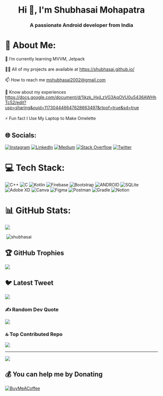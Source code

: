 <h1 align="center">Hi 👋, I'm Shubhasai Mohapatra</h1>
<h3 align="center">A passionate Android developer from India</h3>

# 💫 About Me:
🌱 I’m currently learning MVVM, Jetpack<br><br>👨‍💻 All of my projects are available at https://shubhasai.github.io/<br><br>📫 How to reach me mshubhasai2002@gmail.com<br><br>📄 Know about my experiences https://docs.google.com/document/d/1ikzk_HxjLzVG3AqOVU0u5436AWHhTc52/edit?usp=sharing&ouid=117304446647628663497&rtpof=true&sd=true<br><br>⚡ Fun fact I Use My Laptop to Make Omelette


## 🌐 Socials:
[![Instagram](https://img.shields.io/badge/Instagram-%23E4405F.svg?logo=Instagram&logoColor=white)](https://instagram.com/m_shubhasai) [![LinkedIn](https://img.shields.io/badge/LinkedIn-%230077B5.svg?logo=linkedin&logoColor=white)](https://linkedin.com/in/shubhasai-mohapatra) [![Medium](https://img.shields.io/badge/Medium-12100E?logo=medium&logoColor=white)](https://medium.com/@@mshubhasai2002) [![Stack Overflow](https://img.shields.io/badge/-Stackoverflow-FE7A16?logo=stack-overflow&logoColor=white)](https://stackoverflow.com/users/shubhasai-mohapatra) [![Twitter](https://img.shields.io/badge/Twitter-%231DA1F2.svg?logo=Twitter&logoColor=white)](https://twitter.com/m_shubhasai) 

# 💻 Tech Stack:
![C++](https://img.shields.io/badge/c++-%2300599C.svg?style=for-the-badge&logo=c%2B%2B&logoColor=white) ![C](https://img.shields.io/badge/c-%2300599C.svg?style=for-the-badge&logo=c&logoColor=white) ![Kotlin](https://img.shields.io/badge/kotlin-%230095D5.svg?style=for-the-badge&logo=kotlin&logoColor=white) ![Firebase](https://img.shields.io/badge/firebase-%23039BE5.svg?style=for-the-badge&logo=firebase) ![Bootstrap](https://img.shields.io/badge/bootstrap-%23563D7C.svg?style=for-the-badge&logo=bootstrap&logoColor=white) ![ANDROID](https://img.shields.io/badge/android-%2320232a.svg?style=for-the-badge&logo=android&logoColor=%a4c639) ![SQLite](https://img.shields.io/badge/sqlite-%2307405e.svg?style=for-the-badge&logo=sqlite&logoColor=white) ![Adobe XD](https://img.shields.io/badge/Adobe%20XD-470137?style=for-the-badge&logo=Adobe%20XD&logoColor=#FF61F6) ![Canva](https://img.shields.io/badge/Canva-%2300C4CC.svg?style=for-the-badge&logo=Canva&logoColor=white) 	![Figma](https://img.shields.io/badge/figma-%23F24E1E.svg?style=for-the-badge&logo=figma&logoColor=white) ![Postman](https://img.shields.io/badge/Postman-FF6C37?style=for-the-badge&logo=postman&logoColor=white) ![Gradle](https://img.shields.io/badge/Gradle-02303A.svg?style=for-the-badge&logo=Gradle&logoColor=white) ![Notion](https://img.shields.io/badge/Notion-%23000000.svg?style=for-the-badge&logo=notion&logoColor=white)
# 📊 GitHub Stats:
![](https://github-readme-streak-stats.herokuapp.com/?user=shubhasai&theme=dark&hide_border=false)<br/>

<p>&nbsp;<img align="center" src="https://github-readme-stats.vercel.app/api?username=shubhasai&show_icons=true&locale=en" alt="shubhasai" /></p>

## 🏆 GitHub Trophies
![](https://github-profile-trophy.vercel.app/?username=shubhasai&theme=radical&no-frame=false&no-bg=true&margin-w=4)

## 🐦 Latest Tweet
[![](https://gtce.itsvg.in/api?username=m_shubhasai)](https://github.com/VishwaGauravIn/github-twitter-card-embed)

### ✍️ Random Dev Quote
![](https://quotes-github-readme.vercel.app/api?type=horizontal&theme=radical)

### 🔝 Top Contributed Repo
![](https://github-contributor-stats.vercel.app/api?username=shubhasai&limit=5&theme=dark&combine_all_yearly_contributions=true)

---
[![](https://visitcount.itsvg.in/api?id=shubhasai&icon=1&color=1)](https://visitcount.itsvg.in)

  ## 💰 You can help me by Donating
  [![BuyMeACoffee](https://img.shields.io/badge/Buy%20Me%20a%20Coffee-ffdd00?style=for-the-badge&logo=buy-me-a-coffee&logoColor=black)](https://buymeacoffee.com/https://www.buymeacoffee.com/shubhasai) 

  
<!-- Proudly created with GPRM ( https://gprm.itsvg.in ) -->


